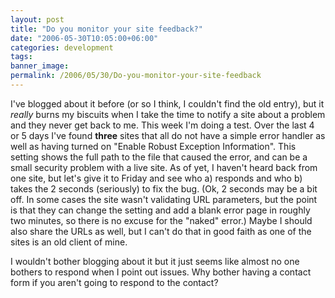 ```yaml
---
layout: post
title: "Do you monitor your site feedback?"
date: "2006-05-30T10:05:00+06:00"
categories: development 
tags: 
banner_image: 
permalink: /2006/05/30/Do-you-monitor-your-site-feedback
---
```


I've blogged about it before (or so I think, I couldn't find the old entry), but it <i>really</i> burns my biscuits when I take the time to notify a site about a problem and they never get back to me. This week I'm doing a test. Over the last 4 or 5 days I've found <b>three</b> sites that all do not have a simple error handler as well as having turned on "Enable Robust Exception Information". This setting shows the full path to the file that caused the error, and can be a small security problem with a live site. As of yet, I haven't heard back from one site, but let's give it to Friday and see who a) responds and who b) takes the 2 seconds (seriously) to fix the bug. (Ok, 2 seconds may be a bit off. In some cases the site wasn't validating URL parameters, but the point is that they can change the setting and add a blank error page in roughly two minutes, so there is no excuse for the "naked" error.) Maybe I should also share the URLs as well, but I can't do that in good faith as one of the sites is an old client of mine.

I wouldn't bother blogging about it but it just seems like almost no one bothers to respond when I point out issues. Why bother having a contact form if you aren't going to respond to the contact?